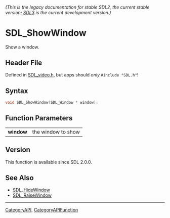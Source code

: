 ###### (This is the legacy documentation for stable SDL2, the current stable version; [SDL3](https://wiki.libsdl.org/SDL3/) is the current development version.)
# SDL_ShowWindow

Show a window.

## Header File

Defined in [SDL_video.h](https://github.com/libsdl-org/SDL/blob/SDL2/include/SDL_video.h), but apps should _only_ `#include "SDL.h"`!

## Syntax

```c
void SDL_ShowWindow(SDL_Window * window);

```

## Function Parameters

|                |                    |
| -------------- | ------------------ |
| **window**     | the window to show |

## Version

This function is available since SDL 2.0.0.

## See Also

* [SDL_HideWindow](SDL_HideWindow)
* [SDL_RaiseWindow](SDL_RaiseWindow)

----
[CategoryAPI](CategoryAPI), [CategoryAPIFunction](CategoryAPIFunction)

